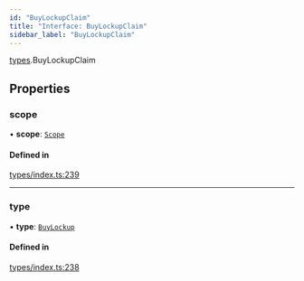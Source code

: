```yaml
---
id: "BuyLockupClaim"
title: "Interface: BuyLockupClaim"
sidebar_label: "BuyLockupClaim"
---
```


[types](../../../modules/Types/Types.md).BuyLockupClaim

## Properties

### scope

• **scope**: [`Scope`](../Scope/Scope.md)

#### Defined in

[types/index.ts:239](https://github.com/PolymeshAssociation/polymesh-sdk/blob/de58d40fd/src/types/index.ts#L239)

___

### type

• **type**: [`BuyLockup`](../../../enums/Types/ClaimType/ClaimType.md#buylockup)

#### Defined in

[types/index.ts:238](https://github.com/PolymeshAssociation/polymesh-sdk/blob/de58d40fd/src/types/index.ts#L238)
